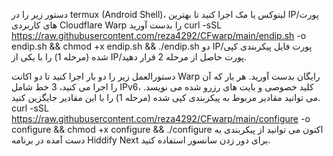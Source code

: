 دستور زیر را در termux (Android Shell)، لینوکس یا مک اجرا کنید تا بهترین IP/پورت های کاربردی Cloudflare Warp را بدست آورید
curl -sSL https://raw.githubusercontent.com/reza4292/CFwarp/main/endip.sh -o endip.sh && chmod +x endip.sh && ./endip.sh
دو IP/پورت فایل پیکربندی کپی شده (مرحله 1) را با یکی از IP/پورت حاصل از مرحله 2 قرار دهید.

 دستورالعمل زیر را دو بار اجرا کنید تا دو اکانت Warp رایگان بدست آورید.  هر بار که آن را اجرا می کنید، 3 خط شامل IPv6، کلید خصوصی و بایت های رزرو شده می نویسد.  می توانید مقادیر مربوط به پیکربندی کپی شده (مرحله 1) را با این مقادیر جایگزین کنید.
curl -sSL https://raw.githubusercontent.com/reza4292/CFwarp/main/configure -o configure && chmod +x configure && ./configure
اکنون می توانید از پیکربندی به دست آمده در برنامه Hiddify Next برای دور زدن سانسور استفاده کنید.